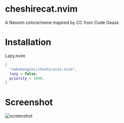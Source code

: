 # cheshirecat.nvim

A Neovim colorscheme inspired by CC from Code Geass

# Installation

Lazy.nvim

```lua
{
  "nekomangini/cheshirecat.nvim",
  lazy = false,
  priority = 1000,
}
```

# Screenshot

![screenshot](https://github.com/user-attachments/assets/8a40eae5-5e1f-4f4a-b0ff-3acba160dad3)
